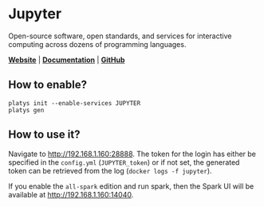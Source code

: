 # Jupyter

Open-source software, open standards, and services for interactive computing across dozens of programming languages.

**[Website](https://jupyter.org/)** | **[Documentation](https://jupyter.org/documentation)** | **[GitHub](https://github.com/jupyter/notebook)**

## How to enable?

```
platys init --enable-services JUPYTER
platys gen
```

## How to use it?

Navigate to <http://192.168.1.160:28888>. The token for the login has either be specified in the `config.yml` (`JUPYTER_token`) or if not set, the generated token can be retrieved from the log (`docker logs -f jupyter`). 

If you enable the `all-spark` edition and run spark, then the Spark UI will be available at <http://192.168.1.160:14040>.